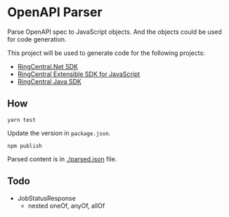 # OpenAPI Parser

Parse OpenAPI spec to JavaScript objects. And the objects could be used for code generation.

This project will be used to generate code for the following projects:

- [RingCentral.Net SDK](https://github.com/ringcentral/RingCentral.Net)
- [RingCentral Extensible SDK for JavaScript](https://github.com/ringcentral/RingCentral-extensible)
- [RingCentral Java SDK](https://github.com/ringcentral/ringcentral-java)

## How

```
yarn test
```

Update the version in `package.json`.

```
npm publish
```

Parsed content is in [./parsed.json](./parsed.json) file.

## Todo

- JobStatusResponse
  - nested oneOf, anyOf, allOf
